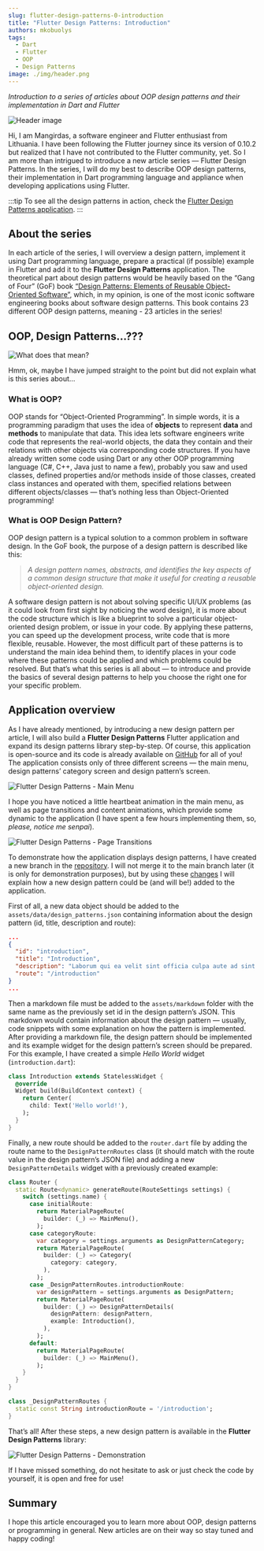 ```yaml
---
slug: flutter-design-patterns-0-introduction
title: "Flutter Design Patterns: Introduction"
authors: mkobuolys
tags:
  - Dart
  - Flutter
  - OOP
  - Design Patterns
image: ./img/header.png
---
```


_Introduction to a series of articles about OOP design patterns and their implementation in Dart and Flutter_

![Header image](./img/header.png)

Hi, I am Mangirdas, a software engineer and Flutter enthusiast from Lithuania. I have been following the Flutter journey since its version of 0.10.2 but realized that I have not contributed to the Flutter community, yet. So I am more than intrigued to introduce a new article series — Flutter Design Patterns. In the series, I will do my best to describe OOP design patterns, their implementation in Dart programming language and appliance when developing applications using Flutter.

<!--truncate-->

:::tip
To see all the design patterns in action, check the [Flutter Design Patterns application](https://flutterdesignpatterns.com/).
:::

## About the series

In each article of the series, I will overview a design pattern, implement it using Dart programming language, prepare a practical (if possible) example in Flutter and add it to the **Flutter Design Patterns** application. The theoretical part about design patterns would be heavily based on the “Gang of Four” (GoF) book [“Design Patterns: Elements of Reusable Object-Oriented Software”](https://en.wikipedia.org/wiki/Design_Patterns), which, in my opinion, is one of the most iconic software engineering books about software design patterns. This book contains 23 different OOP design patterns, meaning - 23 articles in the series!

## OOP, Design Patterns…???

![What does that mean?](./img/what-does-that-mean.gif)

Hmm, ok, maybe I have jumped straight to the point but did not explain what is this series about…

### What is OOP?

OOP stands for “Object-Oriented Programming”. In simple words, it is a programming paradigm that uses the idea of **objects** to represent **data** and **methods** to manipulate that data. This idea lets software engineers write code that represents the real-world objects, the data they contain and their relations with other objects via corresponding code structures. If you have already written some code using Dart or any other OOP programming language (C#, C++, Java just to name a few), probably you saw and used classes, defined properties and/or methods inside of those classes, created class instances and operated with them, specified relations between different objects/classes — that’s nothing less than Object-Oriented programming!

### What is OOP Design Pattern?

OOP design pattern is a typical solution to a common problem in software design. In the GoF book, the purpose of a design pattern is described like this:

> _A design pattern names, abstracts, and identifies the key aspects of a common design structure that make it useful for creating a reusable object-oriented design._

A software design pattern is not about solving specific UI/UX problems (as it could look from first sight by noticing the word design), it is more about the code structure which is like a blueprint to solve a particular object-oriented design problem, or issue in your code. By applying these patterns, you can speed up the development process, write code that is more flexible, reusable. However, the most difficult part of these patterns is to understand the main idea behind them, to identify places in your code where these patterns could be applied and which problems could be resolved. But that’s what this series is all about — to introduce and provide the basics of several design patterns to help you choose the right one for your specific problem.

## Application overview

As I have already mentioned, by introducing a new design pattern per article, I will also build a **Flutter Design Patterns** Flutter application and expand its design patterns library step-by-step. Of course, this application is open-source and its code is already available on [GitHub](https://github.com/mkobuolys/flutter-design-patterns) for all of you! The application consists only of three different screens — the main menu, design patterns’ category screen and design pattern’s screen.

![Flutter Design Patterns - Main Menu](./img/main-menu.gif)

I hope you have noticed a little heartbeat animation in the main menu, as well as page transitions and content animations, which provide some dynamic to the application (I have spent a few hours implementing them, so, _please, notice me senpai_).

![Flutter Design Patterns - Page Transitions](./img/page-transitions.gif)

To demonstrate how the application displays design patterns, I have created a new branch in the [repository](https://github.com/mkobuolys/flutter-design-patterns/tree/0-introduction). I will not merge it to the main branch later (it is only for demonstration purposes), but by using these [changes](https://github.com/mkobuolys/flutter-design-patterns/commit/3320e126d1e78730267a1f7709c3cb50e8c8e8ab) I will explain how a new design pattern could be (and will be!) added to the application.

First of all, a new data object should be added to the `assets/data/design_patterns.json` containing information about the design pattern (id, title, description and route):

```json title="design_patterns.json"
...
{
  "id": "introduction",
  "title": "Introduction",
  "description": "Laborum qui ea velit sint officia culpa aute ad sint fugiat excepteur ex pariatur consectetur.",
  "route": "/introduction"
}
...
```

Then a markdown file must be added to the `assets/markdown` folder with the same name as the previously set id in the design pattern’s JSON. This markdown would contain information about the design pattern — usually, code snippets with some explanation on how the pattern is implemented. After providing a markdown file, the design pattern should be implemented and its example widget for the design pattern’s screen should be prepared. For this example, I have created a simple _Hello World_ widget (`introduction.dart`):

```dart title="introduction.dart"
class Introduction extends StatelessWidget {
  @override
  Widget build(BuildContext context) {
    return Center(
      child: Text('Hello world!'),
    );
  }
}
```

Finally, a new route should be added to the `router.dart` file by adding the route name to the `DesignPatternRoutes` class (it should match with the route value in the design pattern’s JSON file) and adding a new `DesignPatternDetails` widget with a previously created example:

```dart title="router.dart" {15-22}
class Router {
  static Route<dynamic> generateRoute(RouteSettings settings) {
    switch (settings.name) {
      case initialRoute:
        return MaterialPageRoute(
          builder: (_) => MainMenu(),
        );
      case categoryRoute:
        var category = settings.arguments as DesignPatternCategory;
        return MaterialPageRoute(
          builder: (_) => Category(
            category: category,
          ),
        );
      case _DesignPatternRoutes.introductionRoute:
        var designPattern = settings.arguments as DesignPattern;
        return MaterialPageRoute(
          builder: (_) => DesignPatternDetails(
            designPattern: designPattern,
            example: Introduction(),
          ),
        );
      default:
        return MaterialPageRoute(
          builder: (_) => MainMenu(),
        );
    }
  }
}

class _DesignPatternRoutes {
  static const String introductionRoute = '/introduction';
}
```

That’s all! After these steps, a new design pattern is available in the **Flutter Design Patterns** library:

![Flutter Design Patterns - Demonstration](./img/demonstration.gif)

If I have missed something, do not hesitate to ask or just check the code by yourself, it is open and free for use!

## Summary

I hope this article encouraged you to learn more about OOP, design patterns or programming in general. New articles are on their way so stay tuned and happy coding!

